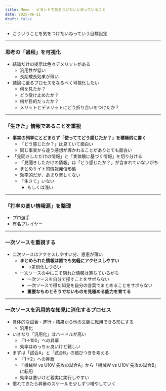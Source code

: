 ```yaml
---
title: Memo - ビヨンドで気をつけたいと思っていること
date: 2025-06-11
draft: false
---
```

- こういうことを気をつけたいねっていう目標設定
---
### 思考の「過程」を可視化
- 結論だけの提示は色々デメリットがある
	- 汎用性が低い
	- 長期成長効果が薄い
- 結論に至るプロセスをなるべく可視化したい
	- 何を見たか？
	- どう受け止めたか？
	- 何が目的だったか？
	- メリットとデメリットにどう折り合いをつけたか？
---
### 「生きた」情報であることを重視
- **事実の列挙にとどまらず「使っててどう感じたか？」を積極的に書く**
	- 「どう感じたか？」は見ていて面白い
	- 同じ事実から違う感想が導かれることがありとても面白い
- 「見聞きしただけの情報」と「実体験に基づく情報」を切り分ける
	- 「見聞きしただけの情報」は「どう感じたか？」が含まれていないがち
	- まとめサイト的情報発信形態
	- 効率的だが、あまり楽しくない
	- 「生きて」いない
		- もしくは浅い
---
### 「打率の高い情報源」を整理
- プロ選手
- 有名プレイヤー
---
### 一次ソースを重視する
- 二次ソースはアクセスしやすい分、恩恵が薄い
	- **まとめられた情報は誰でも気軽にアクセスしやすい**
		- →差別化しづらい
	- 一次ソースの中にこそ隠れた情報は落ちているがち
		- 一次ソースを自分で探すことをサボらない
		- 一次ソースで得た知見を自分の言葉でまとめることをサボらない
		- **重要なものとそうでないものを見極める能力を育てる**
---
### 一次ソースを汎用的な知見に消化するプロセス
- 具体的な試合・進行・結果から他の文脈に転用できる形にする
	- 汎用化
- いきなり「汎用化」はハードルが高い
	- 「1→100」への昇華
	- 効率はめっちゃ良いけど難しい
- まずは「試合A」と「試合B」の結びつきを考える
	- 「1→2」への昇華
	- 「機械W vs U10V 先攻の試合A」から「機械W vs U10V 先攻の試合B」に転用
	- 効率は悪いけど着実に実行しやすい
- 慣れてきたら昇華のスケールを少しずつ増やしていく
